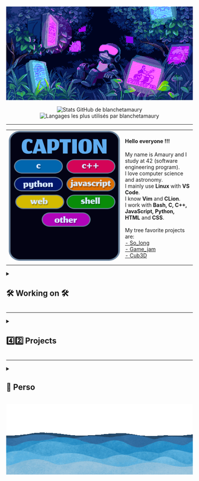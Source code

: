 <p align="center">
  <img src="assets/bg.gif" alt="bg" width="700"/>
</p>

<p align="center">
  <img
    src="https://badge.mediaplus.ma/darkblue/amblanch?1337Badge=off&UM6P=off"
    width="400"
    alt="Stats GitHub de blanchetamaury"
  />
  <img
    src="https://github-readme-stats.vercel.app/api/top-langs/?username=blanchetamaury&hide_progress=true&theme=holi&locale=fr"
    width="300"
    alt="Langages les plus utilisés par blanchetamaury"
  />
</p>

---

<table>
  <tr>
    <td width="300" height="350" valign="top">
      <img src="assets/caption.png" alt="legends" width="300" height="350">
    </td>
    <td>
      <h4>Hello everyone !!!</h4>
      <p>
        My name is Amaury and I study at 42 (software engineering program).<br>
        I love computer science and astronomy.<br>
        I mainly use <strong>Linux</strong> with <strong>VS Code</strong>.<br>
        I know <strong>Vim</strong> and <strong>CLion</strong>.<br>
        I work with <strong>Bash, C, C++, JavaScript, Python, HTML</strong> and <strong>CSS</strong>.<br><br>
        My tree favorite projects are:<br>
        <a href="https://github.com/blanchetamaury/so_long">- So_long</a><br>
        <a href="https://github.com/blanchetamaury/ou_est_antonio">- Game_jam</a><br>
        <a href="https://github.com/blanchetamaury/Cub3d">- Cub3D</a>
      </p>
    </td>
  </tr>
</table>


<details>
  <summary><h2>🛠️ Working on 🛠️</h2></summary>

  <p>
    <a href="https://github.com/blanchetamaury/FinGX">
      <img src="assets/fingx.png" alt="FinGX" width="100">
    </a>
    <a href="https://github.com/blanchetamaury/libpy">
      <img src="assets/libpy.png" alt="libpy" width="100">
    </a>
  </p>
</details>

---

<details>
<summary><h2>4️⃣2️⃣ Projects</h2></summary>
<br>

<!-- COMMON CORE -->
<details>
<summary><strong>🧱 Common core 🧱</strong></summary>
<br>

<details>
<summary>Circle 5</summary>
<p>
  <a href="https://github.com/blanchetamaury/NetPractice">
    <img src="assets/netpractice.png" alt="netpractice" width="100">
  </a>
  <a href="https://github.com/blanchetamaury/Cub3d">
    <img src="assets/cub3d.png" alt="cub3d" width="100">
  </a>
  <a href="https://github.com/blanchetamaury/cpp00">
    <img src="assets/cpp00.png" alt="cpp00" width="100">
  </a>
</p>
</details>

<details>
<summary>Circle 4</summary>
<p>
  <a href="https://github.com/blanchetamaury/minishell">
    <img src="assets/minishell.png" alt="minishell" width="100">
  </a>
  <a href="https://github.com/blanchetamaury/philo">
    <img src="assets/philosophers.png" alt="philosophers" width="100">
  </a>
</p>
</details>

<details>
<summary>Circle 3</summary>
<p>
  <a href="https://github.com/blanchetamaury/pipex">
    <img src="assets/pipex.png" alt="pipex" width="100">
  </a>
  <a href="https://github.com/blanchetamaury/so_long">
    <img src="assets/so_long.png" alt="so_long" width="100">
  </a>
  <a href="https://github.com/blanchetamaury/push_swap">
    <img src="assets/push_swap.png" alt="push_swap" width="100">
  </a>
</p>
</details>

<details>
<summary>Circle 2</summary>
<p>
  <a href="https://github.com/blanchetamaury/Born2beroot">
    <img src="assets/born2beroot.png" alt="born2beroot" width="100">
  </a>
  <a href="https://github.com/blanchetamaury/get_next_line">
    <img src="assets/get_next_line.png" alt="get_next_line" width="100">
  </a>
  <a href="https://github.com/blanchetamaury/printf">
    <img src="assets/ft_prinft.png" alt="printf" width="100">
  </a>
</p>
</details>

<details>
<summary>Circle 1</summary>
<p>
  <a href="https://github.com/blanchetamaury/libft">
    <img src="assets/libft.png" alt="libft" width="100">
  </a>
</p>
</details>

</details>

<!-- PISCINE -->
<details>
<summary><strong>🌊 Piscine 🌊</strong></summary>
<br>

<details>
<summary>SHELL Piscine</summary>
<p>
  <a href="https://github.com/blanchetamaury/Shell00">
    <img src="assets/shell00.png" alt="shell00" width="100">
  </a>
  <a href="https://github.com/blanchetamaury/Shell01">
    <img src="assets/shell01.png" alt="shell01" width="100">
  </a>
</p>
</details>

<details>
<summary>C Piscine</summary>
<p>
  <a href="https://github.com/blanchetamaury/C00">
    <img src="assets/c00.png" alt="c00" width="100">
  </a>
  <a href="https://github.com/blanchetamaury/C01">
    <img src="assets/c01.png" alt="c01" width="100">
  </a>
  <a href="https://github.com/blanchetamaury/C02">
    <img src="assets/c02.png" alt="c02" width="100">
  </a>
  <a href="https://github.com/blanchetamaury/C03">
    <img src="assets/c03.png" alt="c03" width="100">
  </a>
  <a href="https://github.com/blanchetamaury/C04">
    <img src="assets/c04.png" alt="c04" width="100">
  </a>
  <a href="https://github.com/blanchetamaury/C05">
    <img src="assets/c05.png" alt="c05" width="100">
  </a>
  <a href="https://github.com/blanchetamaury/C06">
    <img src="assets/c06.png" alt="c06" width="100">
  </a>
  <a href="https://github.com/blanchetamaury/C07">
    <img src="assets/c07.png" alt="c07" width="100">
  </a>
</p>
</details>

</details>

</details>



---
<details>
<summary><h2><strong>👤 Perso</strong></h2></summary>
<br>
<p>
  <a href="https://github.com/blanchetamaury/icone">
    <img src="assets/cursor.png" alt="cursor" width="100">
  </a>
  <a href="https://github.com/blanchetamaury/Internet_Clicker">
    <img src="assets/internet_clicker.png" alt="internet_clicker" width="100">
  </a>
  <a href="https://github.com/blanchetamaury/adventure_time">
    <img src="assets/adventure_time.png" alt="adventure_time" width="100">
  </a>
  <a href="https://github.com/blanchetamaury/maze">
    <img src="assets/maze.png" alt="maze" width="100">
  </a>
  <a href="https://github.com/blanchetamaury/ou_est_antonio">
    <img src="assets/game_jam_0.png" alt="game_jam_0" width="100">
  </a>
</p>
</details>


<p align="center">
  <img src="assets/ocean.gif" alt="ocean" width="1000"/>
</p>
